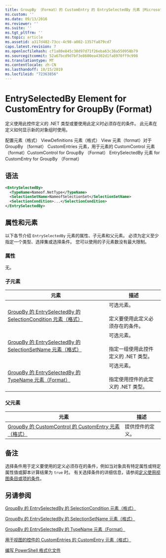 ```yaml
---
title: GroupBy （Format）的 CustomEntry 的 EntrySelectedBy 元素 |Microsoft Docs
ms.custom: ''
ms.date: 09/13/2016
ms.reviewer: ''
ms.suite: ''
ms.tgt_pltfrm: ''
ms.topic: article
ms.assetid: a317d482-73cc-4c98-a002-1357fa879cd7
caps.latest.revision: 7
ms.openlocfilehash: cf1a80e845c38d97d71f26eba63c38a550958b79
ms.sourcegitcommit: 52a67bcd9d7bf3e8600ea4302d1fa8970ff9c998
ms.translationtype: MT
ms.contentlocale: zh-CN
ms.lasthandoff: 10/15/2019
ms.locfileid: "72363856"
---
```

# <a name="entryselectedby-element-for-customentry-for-groupby-format"></a>EntrySelectedBy Element for CustomEntry for GroupBy (Format)

定义使用此控件定义的 .NET 类型或要使用此定义时必须存在的条件。 此元素在定义如何显示新的对象组时使用。

配置元素（格式） ViewDefinitions 元素（格式） View 元素（format）对于 GroupBy （format） CustomEntries 元素，用于元素的 CustomControl 元素（format）CustomControl for GroupBy （Format） EntrySelectedBy 元素 for CustomEntry for GroupBy （Format）

## <a name="syntax"></a>语法

```xml
<EntrySelectedBy>
  <TypeName>Nameof.NetType</TypeName>
  <SelectionSetName>NameofSelectionSet</SelectionSetName>
  <SelectionCondition>...</SelectionCondition>
</EntrySelectedBy>
```

## <a name="attributes-and-elements"></a>属性和元素

以下各节介绍 `EntrySelectedBy` 元素的属性、子元素和父元素。 必须为定义至少指定一个类型、选择集或选择条件。 您可以使用的子元素数没有最大限制。

### <a name="attributes"></a>属性

无。

### <a name="child-elements"></a>子元素

|元素|描述|
|-------------|-----------------|
|[GroupBy 的 EntrySelectedBy 的 SelectionCondition 元素（格式）](./selectioncondition-element-for-entryselectedby-for-groupby-format.md)|可选元素。<br /><br /> 定义要使用此定义必须存在的条件。|
|[GroupBy 的 EntrySelectedBy 的 SelectionSetName 元素（格式）](./selectionsetname-element-for-entryselectedby-for-groupby-format.md)|可选元素。<br /><br /> 指定一组使用此控件定义的 .NET 类型。|
|[GroupBy 的 EntrySelectedBy 的 TypeName 元素（Format）](./typename-element-for-entryselectedby-for-groupby-format.md)|可选元素。<br /><br /> 指定使用控件的此定义的 .NET 类型。|

### <a name="parent-elements"></a>父元素

|元素|描述|
|-------------|-----------------|
|[GroupBy 的 CustomControl 的 CustomEntry 元素（格式）](./customentry-element-for-customcontrol-for-groupby-format.md)|提供控件的定义。|

## <a name="remarks"></a>备注

选择条件用于定义要使用的定义必须存在的条件，例如当对象具有特定属性或特定属性值或脚本计算结果为 `true` 时。 有关选择条件的详细信息，请参阅[定义使用视图条目或项的条件](./defining-conditions-for-displaying-data.md)。

## <a name="see-also"></a>另请参阅

[GroupBy 的 EntrySelectedBy 的 SelectionCondition 元素（格式）](./selectioncondition-element-for-entryselectedby-for-groupby-format.md)

[GroupBy 的 EntrySelectedBy 的 SelectionSetName 元素（格式）](./selectionsetname-element-for-entryselectedby-for-groupby-format.md)

[GroupBy 的 EntrySelectedBy 的 TypeName 元素（Format）](./typename-element-for-entryselectedby-for-groupby-format.md)

[用于视图的控件的 CustomEntries 的 CustomEntry 元素（格式）](./customentry-element-for-customentries-for-controls-for-view-format.md)

[编写 PowerShell 格式化文件](./writing-a-powershell-formatting-file.md)
